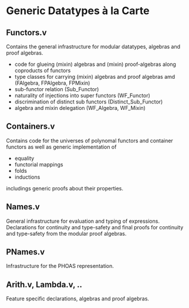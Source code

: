 Generic Datatypes à la Carte
============================

Functors.v
----------

Contains the general infrastructure for modular datatypes, algebras and
proof algebras.

* code for glueing (mixin) algebras and (mixin) proof-algebras along coproducts
  of functors
* type classes for carrying (mixin) algebras and proof algebras amd (FAlgebra,
  FPAlgebra, FPMixin)
* sub-functor relation (Sub_Functor)
* naturality of injections into super functors (WF_Functor)
* discrimination of distinct sub functors (Distinct_Sub_Functor)
* algebra and mixin delegation (WF_Algebra, WF_Mixin)

Containers.v
------------

Contains code for the universes of polynomal functors and container functors
as well as generic implementation of

* equality
* functorial mappings
* folds
* inductions

includings generic proofs about their properties.

Names.v
-------

General infrastructure for evaluation and typing of expressions. Declarations
for continuity and type-safety and final proofs for continuity and type-safety
from the modular proof algebras.

PNames.v
--------
Infrastructure for the PHOAS representation.

Arith.v, Lambda.v, ..
---------------------
Feature specific declarations, algebras and proof algebras.

